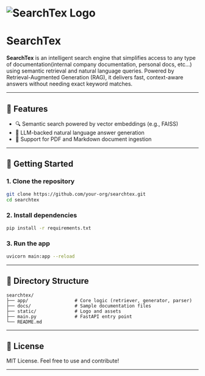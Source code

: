 # ![SearchTex Logo](https://github.com/user-attachments/assets/707ebc8a-fb2f-4cbd-8341-7ad060fe5ec0)

# SearchTex

**SearchTex** is an intelligent search engine that simplifies access to any type of documentation(internal company documentation, personal docs, etc...) using semantic retrieval and natural language queries. Powered by Retrieval-Augmented Generation (RAG), it delivers fast, context-aware answers without needing exact keyword matches.

---

## 🚀 Features

- 🔍 Semantic search powered by vector embeddings (e.g., FAISS)
- 🧠 LLM-backed natural language answer generation
- 📄 Support for PDF and Markdown document ingestion
---

## 🧭 Getting Started

### 1. Clone the repository
```bash
git clone https://github.com/your-org/searchtex.git
cd searchtex
```

### 2. Install dependencies
```bash
pip install -r requirements.txt
```

### 3. Run the app
```bash
uvicorn main:app --reload
```

---

## 📁 Directory Structure
```
searchtex/
├── app/                 # Core logic (retriever, generator, parser)
├── docs/                # Sample documentation files
├── static/              # Logo and assets
├── main.py              # FastAPI entry point
└── README.md
```

---


## 📢 License
MIT License. Feel free to use and contribute!

---
